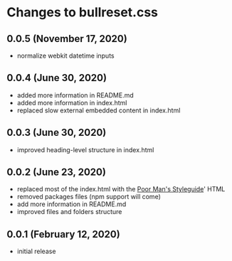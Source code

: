 # Changes to bullreset.css

## 0.0.5 (November 17, 2020)

* normalize webkit datetime inputs

## 0.0.4 (June 30, 2020)

* added more information in README.md
* added more information in index.html
* replaced slow external embedded content in index.html

## 0.0.3 (June 30, 2020)

* improved heading-level structure in index.html

## 0.0.2 (June 23, 2020)

* replaced most of the index.html with the [Poor Man's Styleguide](https://www.poormansstyleguide.com/)' HTML
* removed packages files (npm support will come)
* add more information in README.md
* improved files and folders structure

## 0.0.1 (February 12, 2020)

* initial release
